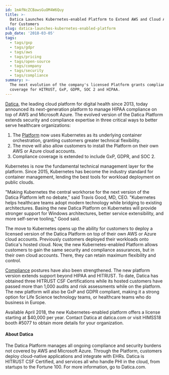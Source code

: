 ```yaml
---
id: 1mAfNcZCBawsGuOM4W6Quy
title: >-
  Datica Launches Kubernetes-enabled Platform to Extend AWS and Cloud Accounts
  for Customers
slug: datica-launches-kubernetes-enabled-platform
pub_date: '2018-03-05'
tags:
  - tags/gxp
  - tags/gdpr
  - tags/aws
  - tags/pricing
  - tags/open-source
  - tags/company
  - tags/security
  - tags/compliance
summary: >-
  The next evolution of the company's licensed Platform grants compliance
  coverage for HITRUST, GxP, GDPR, SOC 2 and HIPAA.
---
```

[Datica](https://datica.com "Datica"), the leading cloud platform for digital health since 2013, today announced its next-generation platform to manage HIPAA compliance on top of AWS and Microsoft Azure. The evolved version of the Datica Platform extends security and compliance expertise in three critical ways to better serve healthcare organizations:

1. The [Platform](https://datica.com/platform "Platform") now uses Kubernetes as its underlying container orchestration, granting customers greater technical flexibility. 
2. The move will also allow customers to install the Platform on their own AWS or Azure cloud accounts. 
3. Compliance coverage is extended to include GxP, GDPR, and SOC 2.

Kubernetes is now the fundamental technical management layer for the platform. Since 2015, Kubernetes has become the industry standard for container management, lending the best tools for workload deployment on public clouds.

"Making Kubernetes the central workhorse for the next version of the Datica Platform left no debate," said Travis Good, MD, CEO. "Kubernetes helps healthcare teams adopt modern technology while bridging to existing architectures. Basing the new Datica Platform on Kubernetes will provide stronger support for Windows architectures, better service extensibility, and more self-serve tooling," Good said.

The move to Kubernetes opens up the ability for customers to deploy a licensed version of the Datica Platform on top of their own AWS or Azure cloud accounts. Previously customers deployed their workloads onto Datica's hosted cloud. Now, the new Kubernetes-enabled Platform allows customers to gain the same security and compliance assurances, but in their own cloud accounts. There, they can retain maximum flexibility and control.

[Compliance](https://datica.com/platform/compliance "Compliance") postures have also been strengthened. The new platform version extends support beyond HIPAA and HITRUST. To date, Datica has obtained three HITRUST CSF Certifications while its hosted customers have passed more than 1,000 audits and risk assessments while on the platform. The new platform will also be GxP and GDPR compliant, making it a strong option for Life Science technology teams, or healthcare teams who do business in Europe.

Available April 2018, the new Kubernetes-enabled platform offers a license starting at $40,000 per year. Contact Datica at datica.com or visit HIMSS18 booth #5077 to obtain more details for your organization.

#### About Datica
The Datica Platform manages all ongoing compliance and security burdens not covered by AWS and Microsoft Azure. Through the Platform, customers deploy cloud-native applications and integrate with EHRs. Datica is HITRUST CSF Certified, and services all who handle PHI in the cloud, from startups to the Fortune 100. For more information, go to Datica.com.
  